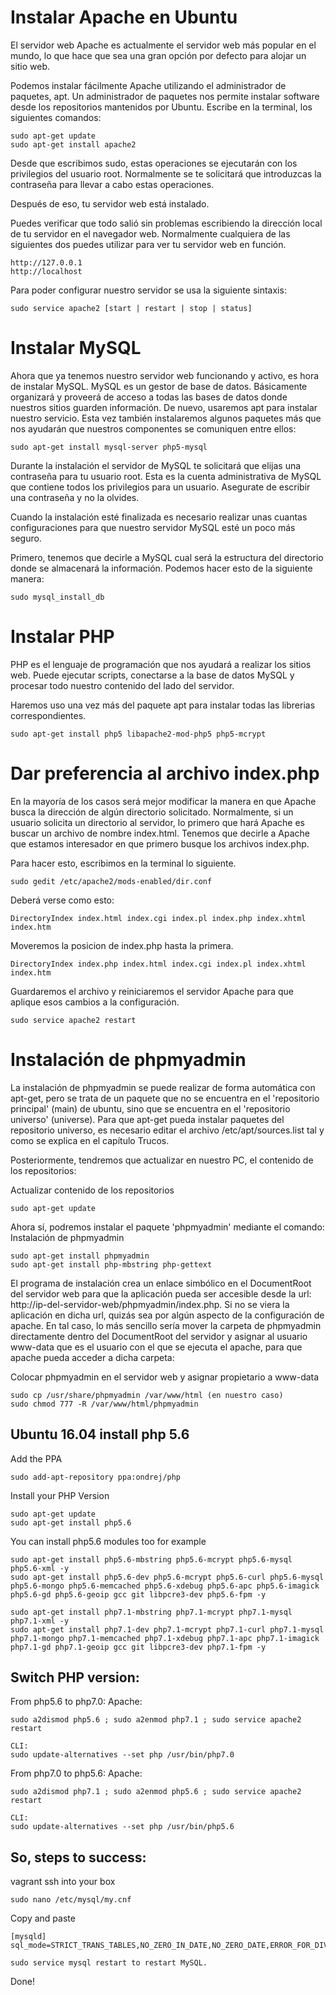 # Instalar Apache en Ubuntu

El servidor web Apache es actualmente el servidor web más popular en el mundo, lo que hace que sea una gran opción por defecto para alojar un sitio web.

Podemos instalar fácilmente Apache utilizando el administrador de paquetes, apt. Un administrador de paquetes nos permite instalar software desde los repositorios mantenidos por Ubuntu.
Escribe en la terminal, los siguientes comandos:

    sudo apt-get update
    sudo apt-get install apache2

Desde que escribimos sudo, estas operaciones se ejecutarán con los privilegios del usuario root. Normalmente se te solicitará que introduzcas la contraseña para llevar a cabo estas operaciones.

Después de eso, tu servidor web está instalado.

Puedes verificar que todo salió sin problemas escribiendo la dirección local de tu servidor en el navegador web. Normalmente cualquiera de las siguientes dos puedes utilizar para ver tu servidor web en función.

    http://127.0.0.1
    http://localhost

Para poder configurar nuestro servidor se usa la siguiente sintaxis:

    sudo service apache2 [start | restart | stop | status]

# Instalar MySQL

Ahora que ya tenemos nuestro servidor web funcionando y activo, es hora de instalar MySQL. MySQL es un gestor de base de datos. Básicamente organizará y proveerá de acceso a todas las bases de datos donde nuestros sitios guarden información. De nuevo, usaremos apt para instalar nuestro servicio. Esta vez también instalaremos algunos paquetes más que nos ayudarán que nuestros componentes se comuniquen entre ellos:

    sudo apt-get install mysql-server php5-mysql

Durante la instalación el servidor de MySQL te solicitará que elijas una contraseña para tu usuario root. Esta es la cuenta administrativa de MySQL que contiene todos los privilegios para un usuario.  Asegurate de escribir una contraseña y no la olvides.

Cuando la instalación esté finalizada es necesario realizar unas cuantas configuraciones para que nuestro servidor MySQL esté un poco más seguro.

Primero, tenemos que decirle a MySQL cual será la estructura del directorio donde se almacenará la información. Podemos hacer esto de la siguiente manera:

    sudo mysql_install_db

# Instalar PHP

PHP es el lenguaje de programación que nos ayudará a realizar los sitios web. Puede ejecutar scripts, conectarse a la base de datos MySQL y procesar todo nuestro contenido del lado del servidor.

Haremos uso una vez más del paquete apt para instalar todas las librerias correspondientes.

    sudo apt-get install php5 libapache2-mod-php5 php5-mcrypt

# Dar preferencia al archivo index.php

En la mayoría de los casos será mejor modificar la manera en que Apache busca la dirección de algún directorio solicitado. Normalmente, si un usuario solicita un directorio al servidor, lo primero que hará Apache es buscar un archivo de nombre index.html. Tenemos que decirle a Apache que estamos interesador en que primero busque los archivos index.php.

Para hacer esto, escribimos en la terminal lo siguiente.

    sudo gedit /etc/apache2/mods-enabled/dir.conf

Deberá verse como esto:

    DirectoryIndex index.html index.cgi index.pl index.php index.xhtml index.htm

Moveremos la posicion de index.php hasta la primera.

    DirectoryIndex index.php index.html index.cgi index.pl index.xhtml index.htm

Guardaremos el archivo y reiniciaremos el servidor Apache para que aplique esos cambios a la configuración.

    sudo service apache2 restart

# Instalación de phpmyadmin

La instalación de phpmyadmin se puede realizar de forma automática con apt-get, pero se trata de un paquete que no se encuentra en el 'repositorio principal' (main) de ubuntu, sino que se encuentra en el 'repositorio universo' (universe). Para que apt-get pueda instalar paquetes del repositorio universo, es necesario editar el archivo /etc/apt/sources.list tal y como se explica en el capítulo Trucos.

Posteriormente, tendremos que actualizar en nuestro PC, el contenido de los repositorios:

Actualizar contenido de los repositorios

    sudo apt-get update

Ahora sí, podremos instalar el paquete 'phpmyadmin' mediante el comando:
Instalación de phpmyadmin

    sudo apt-get install phpmyadmin
    sudo apt-get install php-mbstring php-gettext

El programa de instalación crea un enlace simbólico en el DocumentRoot del servidor web para que la aplicación pueda ser accesible desde la url: http://ip-del-servidor-web/phpmyadmin/index.php. Si no se viera la aplicación en dicha url, quizás sea por algún aspecto de la configuración de apache. En tal caso, lo más sencillo sería mover la carpeta de phpmyadmin directamente dentro del DocumentRoot del servidor y asignar al usuario www-data que es el usuario con el que se ejecuta el apache, para que apache pueda acceder a dicha carpeta:

Colocar phpmyadmin en el servidor web y asignar propietario a www-data

    sudo cp /usr/share/phpmyadmin /var/www/html (en nuestro caso)
    sudo chmod 777 -R /var/www/html/phpmyadmin

## Ubuntu 16.04 install php 5.6

Add the PPA

    sudo add-apt-repository ppa:ondrej/php

Install your PHP Version

    sudo apt-get update
    sudo apt-get install php5.6

You can install php5.6 modules too for example

    sudo apt-get install php5.6-mbstring php5.6-mcrypt php5.6-mysql php5.6-xml -y
    sudo apt-get install php5.6-dev php5.6-mcrypt php5.6-curl php5.6-mysql php5.6-mongo php5.6-memcached php5.6-xdebug php5.6-apc php5.6-imagick php5.6-gd php5.6-geoip gcc git libpcre3-dev php5.6-fpm -y

    sudo apt-get install php7.1-mbstring php7.1-mcrypt php7.1-mysql php7.1-xml -y
    sudo apt-get install php7.1-dev php7.1-mcrypt php7.1-curl php7.1-mysql php7.1-mongo php7.1-memcached php7.1-xdebug php7.1-apc php7.1-imagick php7.1-gd php7.1-geoip gcc git libpcre3-dev php7.1-fpm -y


## Switch PHP version:

From php5.6 to php7.0:
	Apache:
	
    sudo a2dismod php5.6 ; sudo a2enmod php7.1 ; sudo service apache2 restart
	
	CLI:
	sudo update-alternatives --set php /usr/bin/php7.0

From php7.0 to php5.6:
	Apache:
	
    sudo a2dismod php7.1 ; sudo a2enmod php5.6 ; sudo service apache2 restart
	
	CLI:
	sudo update-alternatives --set php /usr/bin/php5.6

## So, steps to success:

vagrant ssh into your box
    
    sudo nano /etc/mysql/my.cnf

Copy and paste 

    [mysqld] 
    sql_mode=STRICT_TRANS_TABLES,NO_ZERO_IN_DATE,NO_ZERO_DATE,ERROR_FOR_DIVISION_BY_ZERO,NO_AUTO_CREATE_USER,NO_ENGINE_SUBSTITUTION 

    sudo service mysql restart to restart MySQL.

Done!